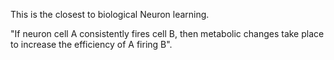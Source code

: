 This is the closest to biological Neuron learning.

"If neuron cell A consistently fires cell B, then metabolic changes take place to increase the efficiency of A firing B".